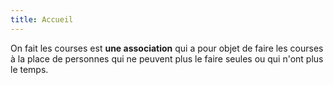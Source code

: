 ```yaml
---
title: Accueil
---
```

On fait les courses est **une association** qui a pour objet de faire les courses à la place de personnes qui ne peuvent plus le faire seules ou qui n'ont plus le temps.